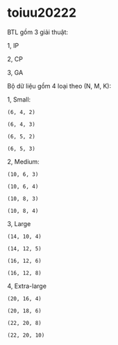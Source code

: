 # toiuu20222
BTL gồm 3 giải thuật:

1, IP

2, CP

3, GA

Bộ dữ liệu gồm 4 loại theo (N, M, K):

1, Small:

    (6, 4, 2)

    (6, 4, 3)

    (6, 5, 2)

    (6, 5, 3)

2, Medium:

    (10, 6, 3)

    (10, 6, 4)

    (10, 8, 3)

    (10, 8, 4)

3, Large

    (14, 10, 4)

    (14, 12, 5)

    (16, 12, 6)

    (16, 12, 8)

4, Extra-large 

    (20, 16, 4)

    (20, 18, 6)

    (22, 20, 8)
    
    (22, 20, 10)
